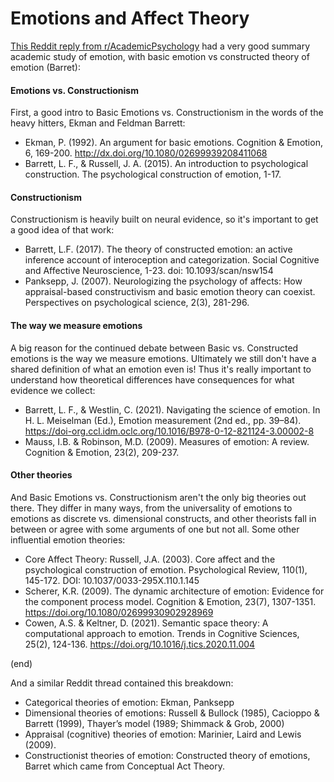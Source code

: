 # Emotions and Affect Theory

[This Reddit reply from r/AcademicPsychology](https://www.reddit.com/r/AcademicPsychology/comments/1bt7odq/comment/kxl5jdx/?utm_source=share&utm_medium=web3x&utm_name=web3xcss&utm_term=1&utm_content=share_button) had a very good summary academic study of emotion, with basic emotion vs constructed theory of emotion (Barret):

#### Emotions vs. Constructionism
First, a good intro to Basic Emotions vs. Constructionism in the words of the heavy hitters, Ekman and Feldman Barrett:

- Ekman, P. (1992). An argument for basic emotions. Cognition & Emotion, 6, 169-200. http://dx.doi.org/10.1080/02699939208411068
- Barrett, L. F., & Russell, J. A. (2015). An introduction to psychological construction. The psychological construction of emotion, 1-17.

#### Constructionism
Constructionism is heavily built on neural evidence, so it's important to get a good idea of that work:

- Barrett, L.F. (2017). The theory of constructed emotion: an active inference account of interoception and categorization. Social Cognitive and Affective Neuroscience, 1-23. doi: 10.1093/scan/nsw154
- Panksepp, J. (2007). Neurologizing the psychology of affects: How appraisal-based constructivism and basic emotion theory can coexist. Perspectives on psychological science, 2(3), 281-296.

#### The way we measure emotions
A big reason for the continued debate between Basic vs. Constructed emotions is the way we measure emotions. Ultimately we still don't have a shared definition of what an emotion even is! Thus it's really important to understand how theoretical differences have consequences for what evidence we collect:

- Barrett, L. F., & Westlin, C. (2021). Navigating the science of emotion. In H. L. Meiselman (Ed.), Emotion measurement (2nd ed., pp. 39–84). https://doi-org.ccl.idm.oclc.org/10.1016/B978-0-12-821124-3.00002-8
- Mauss, I.B. & Robinson, M.D. (2009). Measures of emotion: A review. Cognition & Emotion, 23(2), 209-237.

#### Other theories
And Basic Emotions vs. Constructionism aren't the only big theories out there. They differ in many ways, from the universality of emotions to emotions as discrete vs. dimensional constructs, and other theorists fall in between or agree with some arguments of one but not all. Some other influential emotion theories:

- Core Affect Theory: Russell, J.A. (2003). Core affect and the psychological construction of emotion. Psychological Review, 110(1), 145-172. DOI: 10.1037/0033-295X.110.1.145
- Scherer, K.R. (2009). The dynamic architecture of emotion: Evidence for the component process model. Cognition & Emotion, 23(7), 1307-1351. https://doi.org/10.1080/02699930902928969
- Cowen, A.S. & Keltner, D. (2021). Semantic space theory: A computational approach to emotion. Trends in Cognitive Sciences, 25(2), 124-136. https://doi.org/10.1016/j.tics.2020.11.004

(end)

And a similar Reddit thread contained this breakdown:

- Categorical theories of emotion: Ekman, Panksepp
- Dimensional theories of emotions: Russell & Bullock (1985), Cacioppo & Barrett (1999), Thayer’s model (1989; Shimmack & Grob, 2000)
- Appraisal (cognitive) theories of emotion: Marinier, Laird and Lewis (2009).
- Constructionist theories of emotion: Constructed theory of emotions, Barret which came from Conceptual Act Theory.